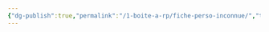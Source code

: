 ```yaml
---
{"dg-publish":true,"permalink":"/1-boite-a-rp/fiche-perso-inconnue/","tags":["Personnages","Elestia"]}
---
```


